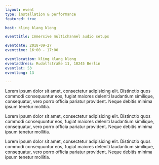 ```yaml
---
layout: event
type: installation & performance
featured: true

host: kling klang klong

eventtitle: Immersive multichannel audio setups

eventdate: 2018-09-27
eventtime: 16:00 - 17:00

eventlocation: kling klang klong
eventaddress: Rudolfstraße 11, 10245 Berlin
eventlat: 53
eventlong: 13

---
```


Lorem ipsum dolor sit amet, consectetur adipisicing elit. Distinctio quos commodi consequuntur eos, fugiat maiores deleniti laudantium similique, consequatur, vero porro officia pariatur provident. Neque debitis minima ipsum tenetur mollitia.

Lorem ipsum dolor sit amet, consectetur adipisicing elit. Distinctio quos commodi consequuntur eos, fugiat maiores deleniti laudantium similique, consequatur, vero porro officia pariatur provident. Neque debitis minima ipsum tenetur mollitia.

Lorem ipsum dolor sit amet, consectetur adipisicing elit. Distinctio quos commodi consequuntur eos, fugiat maiores deleniti laudantium similique, consequatur, vero porro officia pariatur provident. Neque debitis minima ipsum tenetur mollitia.
